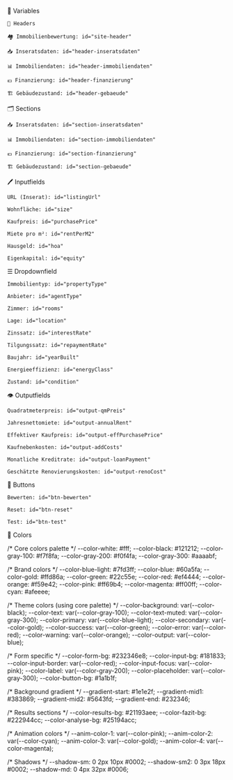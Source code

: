 🔢 Variables

	📰 Headers

	🏘️ Immobilienbewertung: id="site-header"

	📥 Inseratsdaten: id="header-inseratsdaten"

	📊 Immobiliendaten: id="header-immobiliendaten"
	
	💶 Finanzierung: id="header-finanzierung"

	🏗️ Gebäudezustand: id="header-gebaeude"
	
🗂️ Sections

	📥 Inseratsdaten: id="section-inseratsdaten"

	📊 Immobiliendaten: id="section-immobiliendaten"
	
	💶 Finanzierung: id="section-finanzierung"

	🏗️ Gebäudezustand: id="section-gebaeude"

🖊️ Inputfields

	URL (Inserat): id="listingUrl"
	
	Wohnfläche: id="size"
	
	Kaufpreis: id="purchasePrice"
	
	Miete pro m²: id="rentPerM2"
	
	Hausgeld: id="hoa"
	
	Eigenkapital: id="equity"
		
☰ Dropdownfield

	Immobilientyp: id="propertyType"
	
	Anbieter: id="agentType"
	
	Zimmer: id="rooms"
	
	Lage: id="location"
	
	Zinssatz: id="interestRate"
	
	Tilgungssatz: id="repaymentRate"
	
	Baujahr: id="yearBuilt"
	
	Energieeffizienz: id="energyClass"
	
	Zustand: id="condition"
	
👁️ Outputfields

	Quadratmeterpreis: id="output-qmPreis"
	
	Jahresnettomiete: id="output-annualRent"
	
	Effektiver Kaufpreis: id="output-effPurchasePrice"
	
	Kaufnebenkosten: id="output-addCosts"
	
	Monatliche Kreditrate: id="output-loanPayment"
	
	Geschätzte Renovierungskosten: id="output-renoCost"
	
🔲 Buttons

	Bewerten: id="btn-bewerten"
	
	Reset: id="btn-reset"
	
	Test: id="btn-test"
	
🎨 Colors

/* Core colors palette */
  --color-white: #fff;
  --color-black: #121212;
  --color-gray-100: #f7f8fa;
  --color-gray-200: #f0f4fa;
  --color-gray-300: #aaaabf;

  /* Brand colors */
  --color-blue-light: #7fd3ff;
  --color-blue: #60a5fa;
  --color-gold: #ffd86a;
  --color-green: #22c55e;
  --color-red: #ef4444;
  --color-orange: #f59e42;
  --color-pink: #ff69b4;
  --color-magenta: #ff00ff;
  --color-cyan: #afeeee;

  /* Theme colors (using core palette) */
  --color-background: var(--color-black);
  --color-text: var(--color-gray-100);
  --color-text-muted: var(--color-gray-300);
  --color-primary: var(--color-blue-light);
  --color-secondary: var(--color-gold);
  --color-success: var(--color-green);
  --color-error: var(--color-red);
  --color-warning: var(--color-orange);
  --color-output: var(--color-blue);

  /* Form specific */
  --color-form-bg: #232346e8;
  --color-input-bg: #181833;
  --color-input-border: var(--color-red);
  --color-input-focus: var(--color-pink);
  --color-label: var(--color-gray-200);
  --color-placeholder: var(--color-gray-300);
  --color-button-bg: #1a1b1f;

  /* Background gradient */
  --gradient-start: #1e1e2f;
  --gradient-mid1: #383869;
  --gradient-mid2: #5643fd;
  --gradient-end: #232346;

  /* Results sections */
  --color-results-bg: #21193aee;
  --color-fazit-bg: #222944cc;
  --color-analyse-bg: #25194acc;

  /* Animation colors */
  --anim-color-1: var(--color-pink);
  --anim-color-2: var(--color-cyan);
  --anim-color-3: var(--color-gold);
  --anim-color-4: var(--color-magenta);

  /* Shadows */
  --shadow-sm: 0 2px 10px #0002;
  --shadow-sm2: 0 3px 18px #0002;
  --shadow-md: 0 4px 32px #0006;